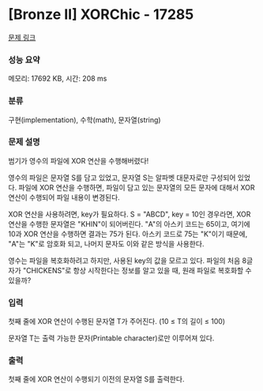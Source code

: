 # [Bronze II] XORChic - 17285 

[문제 링크](https://www.acmicpc.net/problem/17285) 

### 성능 요약

메모리: 17692 KB, 시간: 208 ms

### 분류

구현(implementation), 수학(math), 문자열(string)

### 문제 설명

<p>범기가 영수의 파일에 XOR 연산을 수행해버렸다!</p>

<p>영수의 파일은 문자열 S를 담고 있었고, 문자열 S는 알파벳 대문자로만 구성되어 있었다. 파일에 XOR 연산을 수행하면, 파일이 담고 있는 문자열의 모든 문자에 대해서 XOR 연산이 수행되어 파일 내용이 변경된다.</p>

<p>XOR 연산을 사용하려면, key가 필요하다. S = "ABCD", key = 10인 경우라면, XOR 연산을 수행한 문자열은 "KHIN"이 되어버린다. "A"의 아스키 코드는 65이고, 여기에 10과 XOR 연산을 수행하면 결과는 75가 된다. 아스키 코드로 75는 "K"이기 때문에, "A"는 "K"로 암호화 되고, 나머지 문자도 이와 같은 방식을 사용한다.</p>

<p>영수는 파일을 복호화하려고 하지만, 사용된 key의 값을 모르고 있다. 파일의 처음 8글자가 "CHICKENS"로 항상 시작한다는 정보를 알고 있을 때, 원래 파일로 복호화할 수 있을까?</p>

### 입력 

 <p>첫째 줄에 XOR 연산이 수행된 문자열 T가 주어진다. (10 ≤ T의 길이 ≤ 100)</p>

<p>문자열 T는 출력 가능한 문자(Printable character)로만 이루어져 있다.</p>

### 출력 

 <p>첫째 줄에 XOR 연산이 수행되기 이전의 문자열 S를 출력한다.</p>

